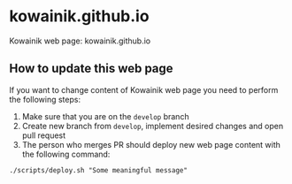 # kowainik.github.io

Kowainik web page: kowainik.github.io


## How to update this web page

If you want to change content of Kowainik web page you need to perform the following steps:

1. Make sure that you are on the `develop` branch
2. Create new branch from `develop`, implement desired changes and open pull request
3. The person who merges PR should deploy new web page content with the following command:
```
./scripts/deploy.sh "Some meaningful message"
```
